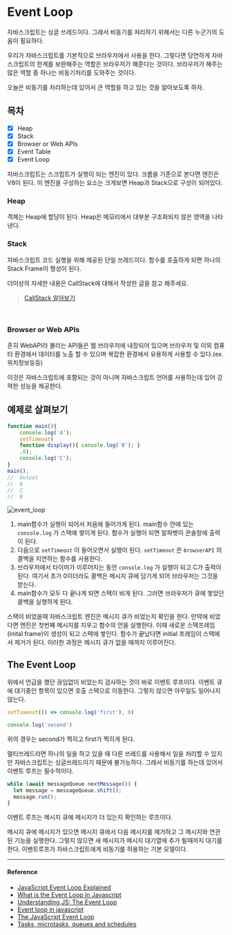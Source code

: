 # Event Loop

자바스크립트는 싱글 쓰레드이다. 그래서 비동기를 처리하기 위해서는 다른 누군가의 도움이 필요하다. 

우리가 자바스크립트를 기본적으로 브라우저에서 사용을 한다. 그렇다면 당연하게 자바스크립트의 한계를 보완해주는 역할은 브라우저가 해준다는 것이다. 브라우저가 해주는 많은 역할 중 하나는 비동기처리를 도와주는 것이다.

오늘은 비동기를 처리하는데 있어서 큰 역할을 하고 있는 것을 알아보도록 하자.
<br/>

## 목차

- [x]  Heap
- [x]  Stack
- [x]  Browser or Web APIs
- [x]  Event Table
- [x]  Event Loop

자바스크립트는 스크립트가 실행이 되는 엔진이 있다. 크롬을 기준으로 본다면 엔진은 V8이 된다. 이 엔진을 구성하는 요소는 크게보면 Heap과 Stack으로 구성이 되어있다.
<br/>

### Heap

객체는 Heap에 할당이 된다. Heap은 메모리에서 대부분 구조화되지 않은 영역을 나타낸다.
<br/>

### Stack

자바스크립트 코드 실행을 위해 제공된 단일 쓰레드이다. 함수를 호출하게 되면 하나의 Stack Frame이 형성이 된다. 

더이상의 자세한 내용은 CallStack에 대해서 작성한 글을 참고 해주세요.

> [CallStack 알아보기](https://github.com/SeonHyungJo/FrontEnd-Dev/blob/master/Javascript/Basic_1_CallStack.md)

<br/>

### Browser or Web APIs

흔히 WebAPI라 불리는 API들은 웹 브라우저에 내장되어 있으며 브라우저 및 이외 컴퓨터 환경에서 데이터를 노출 할 수 있으며 복잡한 환경에서 유용하게 사용할 수 있다.(ex. 위치정보등등)

이것은 자바스크립트에 포함되는 것이 아니며 자바스크립트 언어를 사용하는데 있어 강력한 성능을 제공한다.
<br/>

## 예제로 살펴보기

```javascript
function main(){
    console.log('A');
    setTimeout(
    function display(){ console.log('B'); }
    ,0);
    console.log('C');
}
main();
//	Output
//	A
//	C
//  B
```

![event_loop](/assets/image/basic_event_loop.png)

1. main함수가 실행이 되어서 처음에 들어가게 된다. main함수 안에 있는 `console.log` 가 스택에 쌓이게 된다. 함수가 실행이 되면 알파벳이 콘솔창에 출력이 된다.
2. 다음으로 `setTimeout` 이 들어오면서 실행이 된다. `setTimeout` 은 `browserAPI` 의 콜백을 지연하는 함수를 사용한다. 
3. 브라우저에서 타이머가 이루어지는 동안 `console.log` 가 실행이 되고 C가 출력이 된다. 여기서 초가 0이더라도 콜백은 메시지 큐에 담기게 되어 브라우저는 그것을 받는다.
4. main함수가 모두 다 끝나게 되면 스택이 비게 된다. 그러면 브라우저가 큐에 쌓았던 콜백을 실행하게 된다. 

스택이 비었을때 자바스크립트 엔진은 메시지 큐가 비었는지 확인을 한다. 만약에 비었다면 엔진은 첫번째 메시지를 지우고 함수의 안을 실행한다. 이때 새로운 스택프레임(inital frame)이 생성이 되고 스택에 쌓인다.  함수가 끝났다면 initial 프레임이 스택에서 제거가 된다. 이러한 과정은 메시지 큐가 없을 때까지 이루어진다. 
<br/>

## The Event Loop

위에서 언급을 했던 끊임없이 비었는지 검사하는 것이 바로 이벤트 루프이다. 이벤트 큐에 대기중인 항목이 있으면 호출 스택으로 이동한다. 그렇지 않으면 아무일도 일어나지 않는다.

```javascript
setTimeout(() => console.log('first'), 0)

console.log('second')
```

위의 경우는 second가 찍히고 first가 찍히게 된다.

멀티쓰레드라면 하나의 일을 하고 있을 때 다른 쓰레드를 사용해서 일을 처리할 수 있지만 자바스크립트는 싱글쓰레드이기 때문에 불가능하다. 그래서 비동기를 하는데 있어서 이벤트 루프는 필수적이다.

```javascript
while (await messageQueue.nextMessage()) {
  let message = messageQueue.shift();
  message.run();
}
```

이벤트 루프는 메시지 큐에 메시지가 더 있는지 확인하는 루프이다.

메시지 큐에 메시지가 있으면 메시지 큐에서 다음 메시지를 제거하고 그 메시지와 연관된 기능을 실행한다. 그렇지 않으면 새 메시지가 메시지 대기열에 추가 될때까지 대기를 한다. 이벤트루프가 자바스크립트에게 비동기를 허용하는 기본 모델이다.

---

#### Reference

- [JavaScript Event Loop Explained]([https://medium.com/front-end-weekly/javascript-event-loop-explained-4cd26af121d4](https://medium.com/front-end-weekly/javascript-event-loop-explained-4cd26af121d4))
- [What is the Event Loop in Javascript]([https://www.wptutor.io/web/js/javascript-event-loop](https://www.wptutor.io/web/js/javascript-event-loop))
- [Understanding JS: The Event Loop]([https://hackernoon.com/understanding-js-the-event-loop-959beae3ac40](https://hackernoon.com/understanding-js-the-event-loop-959beae3ac40))
- [Event loop in javascript]([https://code.likeagirl.io/what-the-heck-is-event-loop-1e414fccef49](https://code.likeagirl.io/what-the-heck-is-event-loop-1e414fccef49))
- [The JavaScript Event Loop]([https://flaviocopes.com/javascript-event-loop/](https://flaviocopes.com/javascript-event-loop/))
- [Tasks, microtasks, queues and schedules]([https://jakearchibald.com/2015/tasks-microtasks-queues-and-schedules/](https://jakearchibald.com/2015/tasks-microtasks-queues-and-schedules/))